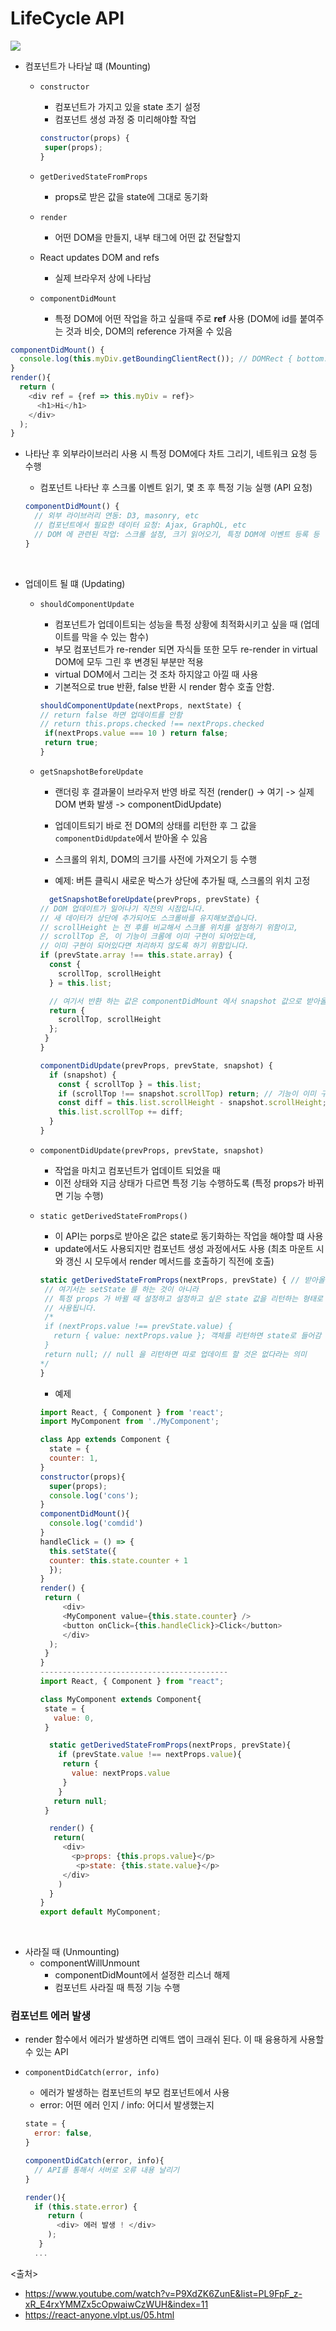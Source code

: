# LifeCycle API

<img src='01_React/img/lifecycle.JPG' />

- 컴포넌트가 나타날 떄 (Mounting)
  - `constructor`
    - 컴포넌트가 가지고 있을 state 초기 설정
    - 컴포넌트 생성 과정 중 미리해야할 작업

    ```js
    constructor(props) {
     super(props);
    }
    ```

  - `getDerivedStateFromProps`
    - props로 받은 값을 state에 그대로 동기화

  - `render`
    - 어떤 DOM을 만들지, 내부 태그에 어떤 값 전달할지

  - React updates DOM and refs
    - 실제 브라우저 상에 나타남

  - `componentDidMount`
    - 특정 DOM에 어떤 작업을 하고 싶을때 주로 **ref** 사용 (DOM에 id를 붙여주는 것과 비슷, DOM의 reference 가져올 수 있음

```js
componentDidMount() {
  console.log(this.myDiv.getBoundingClientRect()); // DOMRect { bottom: 59, ..., height: 340 ...}
}  
render(){
  return (
    <div ref = {ref => this.myDiv = ref}>
      <h1>Hi</h1>
    </div>
  );
}
```

  - 나타난 후 외부라이브러리 사용 시 특정 DOM에다 차트 그리기, 네트워크 요청 등 수행
    - 컴포넌트 나타난 후 스크롤 이벤트 읽기, 몇 초 후 특정 기능 실행 (API 요청)

    ```js
    componentDidMount() {
      // 외부 라이브러리 연동: D3, masonry, etc
      // 컴포넌트에서 필요한 데이터 요청: Ajax, GraphQL, etc
      // DOM 에 관련된 작업: 스크롤 설정, 크기 읽어오기, 특정 DOM에 이벤트 등록 등
    }
    ```

    <br>

- 업데이트 될 떄 (Updating)
  - `shouldComponentUpdate`
    - 컴포넌트가 업데이트되는 성능을 특정 상황에 최적화시키고 싶을 때 (업데이트를 막을 수 있는 함수)
    - 부모 컴포넌트가 re-render 되면 자식들 또한 모두 re-render in virtual DOM에 모두 그린 후 변경된 부분만 적용
    - virtual DOM에서 그리는 것 조차 하지않고 아낄 때 사용
    - 기본적으로 true 반환, false 반환 시 render 함수 호출 안함.

    ```javascript
    shouldComponentUpdate(nextProps, nextState) {
    // return false 하면 업데이트를 안함
    // return this.props.checked !== nextProps.checked
     if(nextProps.value === 10 ) return false;
     return true;
    }
    ```

  - `getSnapshotBeforeUpdate`
    - 랜더링 후 결과물이 브라우저 반영 바로 직전 (render() -> 여기 -> 실제 DOM 변화 발생 -> componentDidUpdate)
    - 업데이트되기 바로 전 DOM의 상태를 리턴한 후 그 값을 `componentDidUpdate`에서 받아올 수 있음
    - 스크롤의 위치, DOM의 크기를 사전에 가져오기 등 수행

    - 예제: 버튼 클릭시 새로운 박스가 상단에 추가될 때, 스크롤의 위치 고정

    ```javascript
      getSnapshotBeforeUpdate(prevProps, prevState) {
    // DOM 업데이트가 일어나기 직전의 시점입니다.
    // 새 데이터가 상단에 추가되어도 스크롤바를 유지해보겠습니다.
    // scrollHeight 는 전 후를 비교해서 스크롤 위치를 설정하기 위함이고,
    // scrollTop 은, 이 기능이 크롬에 이미 구현이 되어있는데, 
    // 이미 구현이 되어있다면 처리하지 않도록 하기 위함입니다.
    if (prevState.array !== this.state.array) {
      const {
        scrollTop, scrollHeight
      } = this.list;

      // 여기서 반환 하는 값은 componentDidMount 에서 snapshot 값으로 받아올 수 있습니다.
      return {
        scrollTop, scrollHeight
      };
     }
    }

    componentDidUpdate(prevProps, prevState, snapshot) {
      if (snapshot) {
        const { scrollTop } = this.list;
        if (scrollTop !== snapshot.scrollTop) return; // 기능이 이미 구현되어있다면 처리하지 않습니다.
        const diff = this.list.scrollHeight - snapshot.scrollHeight;
        this.list.scrollTop += diff;
      }
    }
    ```

  - `componentDidUpdate(prevProps, prevState, snapshot)`
    - 작업을 마치고 컴포넌트가 업데이트 되었을 때
    - 이전 상태와 지금 상태가 다르면 특정 기능 수행하도록 (특정 props가 바뀌면 기능 수행)

  - `static getDerivedStateFromProps()`
    - 이 API는 porps로 받아온 값은 state로 동기화하는 작업을 해야할 떄 사용
    - update에서도 사용되지만 컴포넌트 생성 과정에서도 사용 (최초 마운트 시와 갱신 시 모두에서 render 메서드를 호출하기 직전에 호출)

    ```javascript
    static getDerivedStateFromProps(nextProps, prevState) { // 받아올 props 값, 업데이트 전 현재 state 값
     // 여기서는 setState 를 하는 것이 아니라
     // 특정 props 가 바뀔 때 설정하고 설정하고 싶은 state 값을 리턴하는 형태로
     // 사용됩니다.
     /*
     if (nextProps.value !== prevState.value) {
       return { value: nextProps.value }; 객체를 리턴하면 state로 들어감
     }
     return null; // null 을 리턴하면 따로 업데이트 할 것은 없다라는 의미
    */
    }
    ```

    - 예제

    ```javascript
    import React, { Component } from 'react';
    import MyComponent from './MyComponent';

    class App extends Component {
      state = {
      counter: 1,
    }
    constructor(props){
      super(props);
      console.log('cons');
    }
    componentDidMount(){
      console.log('comdid')
    }
    handleClick = () => {
      this.setState({
      counter: this.state.counter + 1
      });
    }
    render() {
     return (
         <div>
         <MyComponent value={this.state.counter} />
         <button onClick={this.handleClick}>Click</button>
         </div>
      );
     }
    }
    ------------------------------------------
    import React, { Component } from "react";

    class MyComponent extends Component{
     state = {
       value: 0,
     }

      static getDerivedStateFromProps(nextProps, prevState){
        if (prevState.value !== nextProps.value){
         return {
           value: nextProps.value
         }
        }
       return null;
     }
  
      render() {
       return(
         <div>
           <p>props: {this.props.value}</p>
            <p>state: {this.state.value}</p>
         </div>
        )
      }
    }
    export default MyComponent;
    ```

<br>

- 사라질 때 (Unmounting)
  - componentWillUnmount
    - componentDidMount에서 설정한 리스너 해제
    - 컴포넌트 사라질 때 특정 기능 수행

### 컴포넌트 에러 발생

- render 함수에서 에러가 발생하면 리액트 앱이 크래쉬 된다. 이 때 융용하게 사용할 수 있는 API

- `componentDidCatch(error, info)`
  - 에러가 발생하는 컴포넌트의 부모 컴포넌트에서 사용
  - error: 어떤 에러 인지 / info: 어디서 발생했는지

   ```javascript
   state = {
     error: false,
   }
   
   componentDidCatch(error, info){
     // API를 통해서 서버로 오류 내용 날리기
   }
   
   render(){
     if (this.state.error) {
        return (
          <div> 에러 발생 ! </div>
        );
      }
     ...
   ```

<출처>

- <https://www.youtube.com/watch?v=P9XdZK6ZunE&list=PL9FpF_z-xR_E4rxYMMZx5cOpwaiwCzWUH&index=11>
- <https://react-anyone.vlpt.us/05.html>
